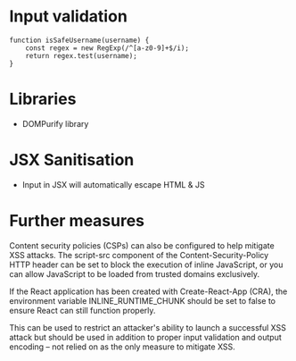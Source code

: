# Input validation

```JS
function isSafeUsername(username) {
    const regex = new RegExp(/^[a-z0-9]+$/i);
    return regex.test(username);
}
```

# Libraries

- DOMPurify library

# JSX Sanitisation

- Input in JSX will automatically escape HTML & JS

# Further measures
Content security policies (CSPs) can also be configured to help mitigate XSS attacks. The script-src component of the Content-Security-Policy HTTP header can be set to block the execution of inline JavaScript, or you can allow JavaScript to be loaded from trusted domains exclusively.

If the React application has been created with Create-React-App (CRA), the environment variable INLINE_RUNTIME_CHUNK should be set to false to ensure React can still function properly.

This can be used to restrict an attacker's ability to launch a successful XSS attack but should be used in addition to proper input validation and output encoding – not relied on as the only measure to mitigate XSS.

